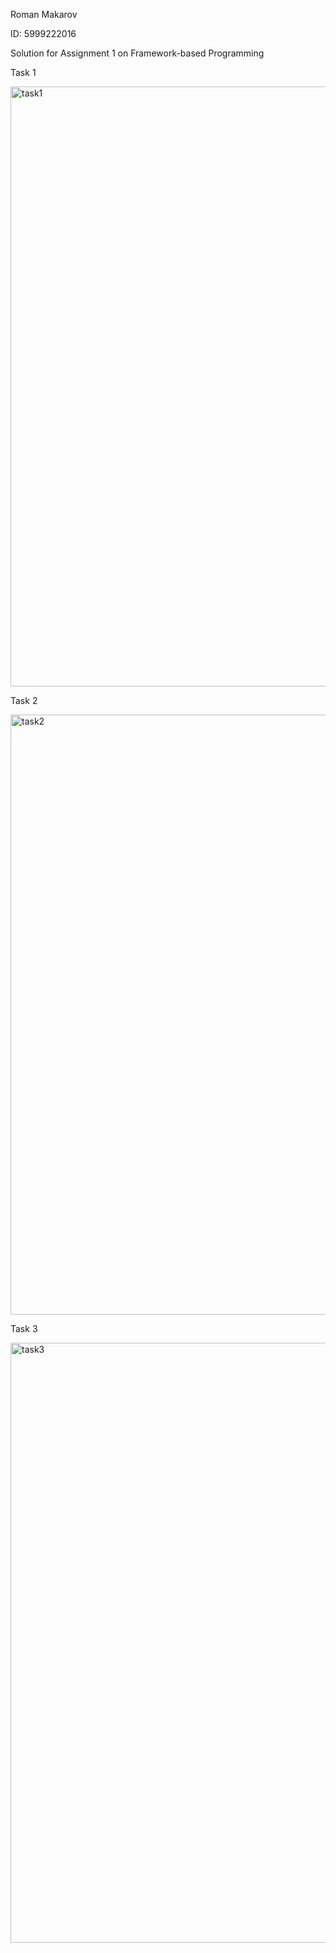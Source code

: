 Roman Makarov

ID: 5999222016

Solution for Assignment 1 on Framework-based Programming


Task 1

<img width="960" alt="task1" src="https://user-images.githubusercontent.com/82258730/221576219-48fd325f-b94b-4b6a-960e-07f33fd60188.png">

Task 2

<img width="960" alt="task2" src="https://user-images.githubusercontent.com/82258730/221576406-8db85fe5-11b2-472b-b776-14ad8369bc37.png">

Task 3

<img width="960" alt="task3" src="https://user-images.githubusercontent.com/82258730/221576434-b4cbba59-20d2-4e35-854c-1855b2a36faf.png">
